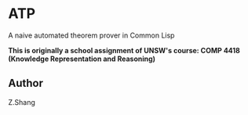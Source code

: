 # ATP
A naive automated theorem prover in Common Lisp

**This is originally a school assignment of UNSW's course: COMP 4418 (Knowledge Representation and Reasoning)**

## Author
Z.Shang
